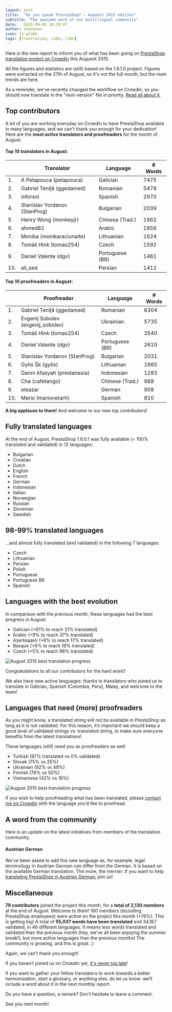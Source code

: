 ```yaml
---
layout: post
title:  "Do you speak PrestaShop? – Auguest 2015 edition"
subtitle: "The awesome work of our multilingual community"
date:   2015-09-05 10:29:47
author: alexeven
icon: fa-globe
tags: [translation, i18n, l10n]
---
```



Here is the new report to inform you of what has been going on [PrestaShop translation project on Crowdin](https://crowdin.com/project/prestashop-official) this Auguest 2015.

All the figures and statistics are (still) based on the 1.6.1.0 project. Figures were extracted on the 27th of August, so it's not the full month, but the main trends are here.

As a reminder, we've recently changed the workflow on Crowdin, so you should now translate in the "next-version" file in priority. [Read all about it](http://build.prestashop.com/news/do-you-speak-prestashop-july-2015-edition/).


## Top contributors

A lot of you are working everyday on Crowdin to have PrestaShop available in many languages, and we can't thank you enough for your dedication! Here are the **most active translators and proofreaders** for the month of August.

#### Top 10 translators in August:

| |Translator | Language | # Words
|-|---------- | -------- | ----------------
 1. | A Petapouca (petapouca) | Galician  |7475
 2. | Gabriel Teniță (ggedamed) | Romanian |5478
 3. | inforsol | Spanish| 2970
 4. | Stanislav Yordanov (StanProg) | Bulgarian |2039
 5. | Henry Wong (monkeyjr) | Chinese (Trad.) | 1862
 6. | ahmed82 | Arabic |1856
 7. | Monika (monikaraciunaite) | Lithuanian |1624
 8. | Tomáš Hink (tomas254) | Czech |1592
 9. | Daniel Valente (dgv) | Portuguese (BR) |1461
10. | ali_sed | Persian |1412


#### Top 10 proofreaders in August:

| | Proofreader | Language | # Words
|-| ---------- | -------- | ----------------
 1. | Gabriel Teniță (ggedamed) | Romanian |6304
 2. | Evgenij Sobolev (evgenij_sobolev) | Ukrainian |5735
 3. | Tomáš Hink (tomas254) | Czech | 3540
 4. | Daniel Valente (dgv) | Portuguese (BR) |2610
 5. | Stanislav Yordanov (StanProg) | Bulgarian | 2031
 6. | Gytis Šk (gytis) | Lithuanian |1665
 7. | Danni Afasyah (prestanesia) | Indonesian |1283
 8. | Cha (cafetango) | Chinese (Trad.) |989
 9. | eleazar | German |908
10. | Mario (marionetarh) | Spanish |810

**A big applause to them!** And welcome to our new top contributors!


## Fully translated languages

At the end of August, PrestaShop 1.6.0.1 was fully available (= 100% translated and validated) in 12 languages:

* Bulgarian
* Croatian
* Dutch
* English
* French
* German
* Indonesian
* Italian
* Norwegian
* Russian
* Slovenian
* Swedish


## 98-99% translated languages

…and almost fully translated (and validated) in the following 7 languages:

* Czech
* Lithuanian
* Persian
* Polish
* Portuguese
* Portuguese BR
* Spanish



## Languages with the best evolution

In comparison with the previous month, these languages had the best progress in August:

* Galician (+61% to reach 21% translated)
* Arabic (+9% to reach 37% translated)
* Azerbiajaini (+6% to reach 17% translated)
* Basque (+6% to reach 19% translated)
* Czech (+5% to reach 98% translated)

![August 2015 best translation progress](/assets/images/2015/09/Build_Crowdin_progress_august15.png)

Congratulations to all our contributors for the hard work!!

We also have new active languages: thanks to translators who joined us to translate in Galician, Spanish (Colombia, Peru), Malay, and welcome to the team!


## Languages that need (more) proofreaders

As you might know, a translated string will not be available in PrestaShop as long as it is not validated. For this reason, it’s important we should keep a good level of validated strings vs. translated string, to make sure everyone benefits from the latest translations!

These languages (still) need you as proofreaders as well:

* Turkish (97% translated vs 0% validated)
* Slovak (75% vs 25%)
* Ukrainian (92% vs 48%)
* Finnish (76% vs 50%)
* Vietnamese (42% vs 16%)


![August 2015 best translation progress](/assets/images/2015/09/Build_Crowdin_proofreading_august.png)

If you wish to help proofreading what has been translated, please [contact me on Crowdin](https://crowdin.com/profile/alex-even) with the language you’d like to proofread.



## A word from the community

Here is an update on the latest initiatives from members of the translation community.

#### Austrian German
We've been asked to add this new language as, for example, legal terminology in Austrian German can differ from the German. It is based on the available German translation.
The more, the merrier: if you want to help [translating PrestaShop in Austrian German](https://crowdin.com/project/prestashop-official/de-AT), join us!


## Miscellaneous
**79 contributors** joined the project this month, for a **total of 2,130 members** at the end of August. Welcome to them!
160 members (including PrestaShop employees) were active on the project this month (+76%). This is getting big!
A total of **55,037 words have been translated** and 34,167 validated, in 46 different languages. It means less words translated and validated than the previous month (hey, we've all been enjoying the summer break!), but more active languages than the previous months! The community is growing, and this is great. :)

Again, we can’t thank you enough!

If you haven’t joined us on Crowdin yet, [it's never too late](https://crowdin.com/project/prestashop-official)!

If you want to gather your fellow translators to work towards a better harmonization, start a glossary, or anything else, do let us know: we’ll include a word about it in the next monthly report.

Do you have a question, a remark? Don’t hesitate to leave a comment.

See you next month!
